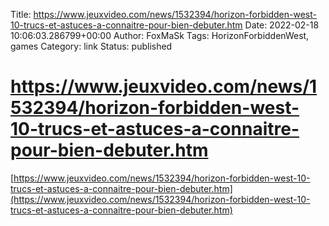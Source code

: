 Title: https://www.jeuxvideo.com/news/1532394/horizon-forbidden-west-10-trucs-et-astuces-a-connaitre-pour-bien-debuter.htm
Date: 2022-02-18 10:06:03.286799+00:00
Author: FoxMaSk 
Tags: HorizonForbiddenWest, games
Category: link
Status: published


# https://www.jeuxvideo.com/news/1532394/horizon-forbidden-west-10-trucs-et-astuces-a-connaitre-pour-bien-debuter.htm

[https://www.jeuxvideo.com/news/1532394/horizon-forbidden-west-10-trucs-et-astuces-a-connaitre-pour-bien-debuter.htm](https://www.jeuxvideo.com/news/1532394/horizon-forbidden-west-10-trucs-et-astuces-a-connaitre-pour-bien-debuter.htm)

